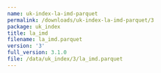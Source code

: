 ```yaml
---
name: uk-index-la-imd-parquet
permalink: /downloads/uk-index-la-imd-parquet/3
package: uk_index
title: la_imd
filename: la_imd.parquet
version: '3'
full_version: 3.1.0
file: /data/uk_index/3/la_imd.parquet
---
```

